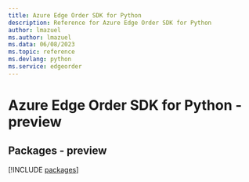 ```yaml
---
title: Azure Edge Order SDK for Python
description: Reference for Azure Edge Order SDK for Python
author: lmazuel
ms.author: lmazuel
ms.data: 06/08/2023
ms.topic: reference
ms.devlang: python
ms.service: edgeorder
---
```

# Azure Edge Order SDK for Python - preview
## Packages - preview
[!INCLUDE [packages](edge-order-index.md)]